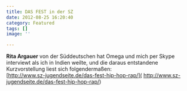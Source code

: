 ```yaml
---
title: DAS FEST in der SZ
date: 2012-08-25 16:20:40
category: Featured
tags: []
image: ''

---
```


**Rita Argauer** von der Süddeutschen hat Omega und mich per Skype interviewt als ich in Indien weilte, und die daraus entstandene Kurzvorstellung liest sich folgendermaßen:  
[http://www.sz-jugendseite.de/das-fest-hip-hop-rap/]( http://www.sz-jugendseite.de/das-fest-hip-hop-rap/)
